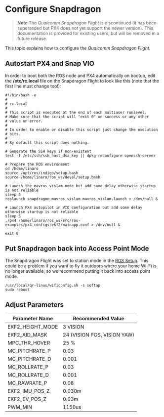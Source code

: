 # Configure Snapdragon

> **Note** The *Qualcomm Snapdragon Flight* is discontinued (it has been superseded but PX4 does not yet support the newer version). This documentation is provided for existing users, but will be removed in a future release.

This topic explains how to configure the *Qualcomm Snapdragon Flight*.

## Autostart PX4 and Snap VIO

In order to boot both the ROS node and PX4 automatically on bootup, edit the **/etc/rc.local** file on the Snapdragon Flight to look like this (note that the first line must change too!):

    #!/bin/bash -e
    #
    # rc.local
    #
    # This script is executed at the end of each multiuser runlevel.
    # Make sure that the script will "exit 0" on success or any other
    # value on error.
    #
    # In order to enable or disable this script just change the execution
    # bits.
    #
    # By default this script does nothing.
    
    # Generate the SSH keys if non-existent
    test -f /etc/ssh/ssh_host_dsa_key || dpkg-reconfigure openssh-server
    
    # Prepare the ROS environment
    cd /home/linaro
    source /opt/ros/indigo/setup.bash
    source /home/linaro/ros_ws/devel/setup.bash
    
    # Launch the mavros vislam node but add some delay otherwise startup is not reliable
    sleep 5
    roslaunch snapdragon_mavros_vislam mavros_vislam.launch > /dev/null &
    
    # Launch PX4 autopilot in VIO configuration but add some delay otherwise startup is not reliable
    sleep 5
    ./px4 /home/linaro/ros_ws/src/ros-examples/px4_configs/ekf2/mainapp.conf > /dev/null &
    
    exit 0
    

## Put Snapdragon back into Access Point Mode

The Snapdragon Flight was set to station mode in the [ROS Setup](snapdragon_flight_software_installation.md#install-ros). This could be a problem if you want to fly it outdoors where your home Wi-Fi is no longer available, so we recommend putting it back into access point mode.

    /usr/local/qr-linux/wificonfig.sh -s softap
    sudo reboot
    

## Adjust Parameters

| Parameter Name     | Recommended Value           |
| ------------------ | --------------------------- |
| EKF2_HEIGHT_MODE | 3 VISION                    |
| EKF2_AID_MASK    | 24 (VISION POS, VISION YAW) |
| MPC_THR_HOVER    | 25 %                        |
| MC_PITCHRATE_P   | 0.03                        |
| MC_PITCHRATE_D   | 0.001                       |
| MC_ROLLRATE_P    | 0.03                        |
| MC_ROLLRATE_D    | 0.001                       |
| MC_RAWRATE_P     | 0.08                        |
| EKF2_IMU_POS_Z   | 0.030m                      |
| EKF2_EV_POS_Z    | 0.03m                       |
| PWM_MIN            | 1150us                      |